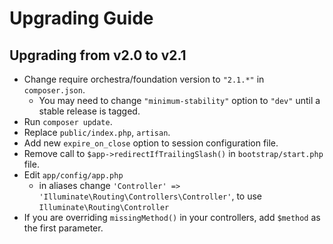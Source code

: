 Upgrading Guide
==============

## Upgrading from v2.0 to v2.1

* Change require orchestra/foundation version to `"2.1.*"` in `composer.json`.
  - You may need to change `"minimum-stability"` option to `"dev"` until a stable release is tagged.
* Run `composer update`.
* Replace `public/index.php`, `artisan`.
* Add new `expire_on_close` option to session configuration file.
* Remove call to `$app->redirectIfTrailingSlash()` in `bootstrap/start.php` file.
* Edit `app/config/app.php`
  - in aliases change `'Controller' => 'Illuminate\Routing\Controllers\Controller'`, to use `Illuminate\Routing\Controller`
* If you are overriding `missingMethod()` in your controllers, add `$method` as the first parameter.
